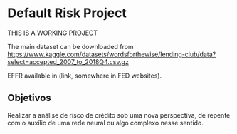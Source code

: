 # Default Risk Project

THIS IS A WORKING PROJECT

The main dataset can be downloaded from https://www.kaggle.com/datasets/wordsforthewise/lending-club/data?select=accepted_2007_to_2018Q4.csv.gz

EFFR available in (link, somewhere in FED websites). 

## Objetivos

Realizar a análise de risco de crédito sob uma nova perspectiva, de repente com o auxílio de uma rede neural ou algo complexo nesse sentido.

